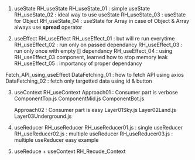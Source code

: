 1. useState
RH_useState
    RH_useState_01  : simple useState
    RH_useState_02  : ideal way to use useState
    RH_useState_03  : useState for Object
    RH_useState_04  : useState for Array
in case of Object & Array always use **spread** operator

2. useEffect
RH_useEffect
    RH_useEffect_01 : but will re run everytime
    RH_useEffect_02 : run only on passed dependancy
    RH_useEffect_03 : run only once with empty [] dependancy
    RH_useEffect_04 : using RH_useEffect_03 component, learned how to stop memory leak
    RH_useEffect_05 : importancy of proper dependancy

Fetch_API_using_useEffect
    DataFetching_01     : how to fetch API using axios
    DataFetching_02     : fetch only targetted data using id & button

3. useContext
RH_useContext
    Approach01  : Consumer part is verbose
        ComponentTop.js
        ComponentMid.js
        ComponentBot.js

    Approach02  : Consumer part is easy
        Layer01Sky.js
        Layer02Land.js
        Layer03Underground.js

4. useReducer
RH_useReducer
    RH_useReducer01.js  : single useReducer
    RH_useReducer02.js  : multiple useReducer
    RH_useReducer03.js  : multiple useReducer easy example

5. useReduce + useContext
RH_Recude_Context

